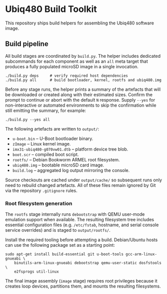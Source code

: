 # Ubiq480 Build Toolkit

This repository ships build helpers for assembling the Ubiq480 software image.

## Build pipeline

All build stages are coordinated by `build.py`.  The helper includes dedicated
subcommands for each component as well as an `all` meta target that produces a
fully populated microSD image in a single invocation.

```
./build.py deps     # verify required host dependencies
./build.py all      # build bootloader, kernel, rootfs and ubiq480.img
```

Before any stage runs, the helper prints a summary of the artefacts that will be
downloaded or created along with their estimated sizes.  Confirm the prompt to
continue or abort with the default `N` response.  Supply `--yes` for
non-interactive or automated environments to skip the confirmation while still
emitting the summary, for example:

```
./build.py --yes all
```

The following artefacts are written to `output/`:

* `u-boot.bin` – U-Boot bootloader binary.
* `zImage` – Linux kernel image.
* `imx31-ubiq480-g070vw01.dtb` – platform device tree blob.
* `boot.scr` – compiled boot script.
* `rootfs/` – Debian Bookworm ARMEL root filesystem.
* `ubiq480.img` – bootable microSD card image.
* `build.log` – aggregated log output mirroring the console.

Source checkouts are cached under `output/cache/` so subsequent runs only need
to rebuild changed artefacts.  All of these files remain ignored by Git via the
repository `.gitignore` rules.

### Root filesystem generation

The `rootfs` stage internally runs `debootstrap` with QEMU user-mode emulation
support when available.  The resulting filesystem tree includes essential
configuration files (e.g. `/etc/fstab`, hostname, and serial console service
overrides) and is staged to `output/rootfs/`.

Install the required tooling before attempting a build.  Debian/Ubuntu hosts
can use the following package set as a starting point:

```
sudo apt-get install build-essential git u-boot-tools gcc-arm-linux-gnueabi \
    binutils-arm-linux-gnueabi debootstrap qemu-user-static dosfstools \
    e2fsprogs util-linux
```

The final image assembly (`image` stage) requires root privileges because it
creates loop devices, partitions them, and mounts the resulting filesystems.

